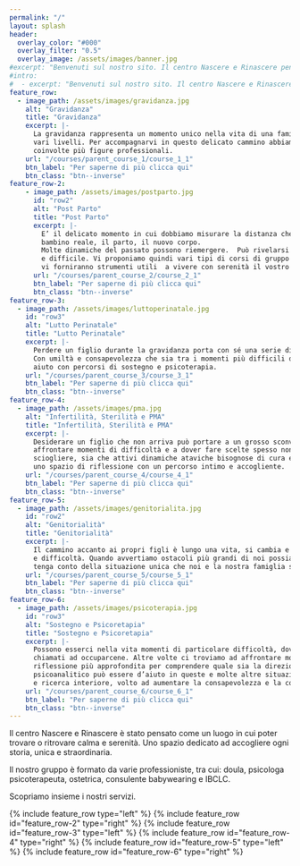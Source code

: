 ```yaml
---
permalink: "/"
layout: splash
header:
  overlay_color: "#000"
  overlay_filter: "0.5"
  overlay_image: /assets/images/banner.jpg
#excerpt: "Benvenuti sul nostro sito. Il centro Nascere e Rinascere pensato come un luogo"
#intro:
#  - excerpt: "Benvenuti sul nostro sito. Il centro Nascere e Rinascere pensato come un luogo"
feature_row:
  - image_path: /assets/images/gravidanza.jpg
    alt: "Gravidanza"
    title: "Gravidanza"
    excerpt: |-
      La gravidanza rappresenta un momento unico nella vita di una famiglia. È un periodo di grande trasformazione a 
      vari livelli. Per accompagnarvi in questo delicato cammino abbiamo pensato a diversi percorsi che vedono 
      coinvolte più figure professionali. 
    url: "/courses/parent_course_1/course_1_1"
    btn_label: "Per saperne di più clicca qui"
    btn_class: "btn--inverse"
feature_row-2:
    - image_path: /assets/images/postparto.jpg
      id: "row2"
      alt: "Post Parto"
      title: "Post Parto"
      excerpt: |-
        E’ il delicato momento in cui dobbiamo misurare la distanza che c’è tra il nostro immaginato e la realtà: il 
        bambino reale, il parto, il nuovo corpo.
        Molte dinamiche del passato possono riemergere.  Può rivelarsi un momento sereno, ma anche un momento faticoso 
        e difficile. Vi proponiamo quindi vari tipi di corsi di gruppo e percorsi individuali, che 
        vi forniranno strumenti utili  a vivere con serenità il vostro nuovo assetto personale e familiare.
      url: "/courses/parent_course_2/course_2_1"
      btn_label: "Per saperne di più clicca qui"
      btn_class: "btn--inverse"
feature_row-3:
  - image_path: /assets/images/luttoperinatale.jpg
    id: "row3"
    alt: "Lutto Perinatale"
    title: "Lutto Perinatale"
    excerpt: |-
      Perdere un figlio durante la gravidanza porta con sé una serie di emozioni e vissuti di grande dolore. 
      Con umiltà e consapevolezza che sia tra i momenti più difficili della vita di una persona, offriamo il nostro 
      aiuto con percorsi di sostegno e psicoterapia. 
    url: "/courses/parent_course_3/course_3_1"
    btn_label: "Per saperne di più clicca qui"
    btn_class: "btn--inverse"
feature_row-4:
  - image_path: /assets/images/pma.jpg
    alt: "Infertilità, Sterilità e PMA"
    title: "Infertilità, Sterilità e PMA"
    excerpt: |-
      Desiderare un figlio che non arriva può portare a un grosso sconvolgimento della nostra vita. Ci troveremo ad 
      affrontare momenti di difficoltà e a dover fare scelte spesso non facili. Sia che si tratti di un nodo da 
      sciogliere, sia che attivi dinamiche ataviche bisognose di cura e attenzione, potrebbe essere importante aprire 
      uno spazio di riflessione con un percorso intimo e accogliente. 
    url: "/courses/parent_course_4/course_4_1"
    btn_label: "Per saperne di più clicca qui"
    btn_class: "btn--inverse"
feature_row-5:
  - image_path: /assets/images/genitorialita.jpg
    id: "row2"
    alt: "Genitorialità"
    title: "Genitorialità"
    excerpt: |-
      Il cammino accanto ai propri figli è lungo una vita, si cambia e si cresce insieme attraversando momenti di gioia 
      e difficoltà. Quando avvertiamo ostacoli più grandi di noi possiamo intraprendere un percorso di sostegno che 
      tenga conto della situazione unica che noi e la nostra famiglia stiamo vivendo in quel preciso momento della vita.
    url: "/courses/parent_course_5/course_5_1"
    btn_label: "Per saperne di più clicca qui"
    btn_class: "btn--inverse"
feature_row-6:
  - image_path: /assets/images/psicoterapia.jpg
    id: "row3"
    alt: "Sostegno e Psicoretapia"
    title: "Sostegno e Psicoretapia"
    excerpt: |-
      Possono esserci nella vita momenti di particolare difficoltà, dove la sofferenza diventa troppo intensa e siamo 
      chiamati ad occuparcene. Altre volte ci troviamo ad affrontare momenti di grande cambiamento che richiedono una 
      riflessione più approfondita per comprendere quale sia la direzione da prendere. La psicoterapia a orientamento 
      psicoanalitico può essere d’aiuto in queste e molte altre situazioni, grazie a un lavoro introspettivo di analisi 
      e ricerca interiore, volto ad aumentare la consapevolezza e la conoscenza di sé. 
    url: "/courses/parent_course_6/course_6_1"
    btn_label: "Per saperne di più clicca qui"
    btn_class: "btn--inverse"
---
```


<div class="home-container">
    <p>
        Il centro Nascere e Rinascere è stato pensato come un luogo in cui poter trovare o ritrovare calma e serenità. 
        Uno spazio dedicato ad accogliere ogni storia, unica e straordinaria.
    </p>
    <p>
        Il nostro gruppo è formato da varie professioniste, tra cui: doula, psicologa psicoterapeuta, ostetrica, 
        consulente babywearing e IBCLC.
    </p>
    <p>Scopriamo insieme i nostri servizi. </p>
</div>
<div class="feature-row-container">
    {% include feature_row type="left" %}
    {% include feature_row id="feature_row-2" type="right" %}
    {% include feature_row id="feature_row-3" type="left" %}
    {% include feature_row id="feature_row-4" type="right" %}
    {% include feature_row id="feature_row-5" type="left" %}
    {% include feature_row id="feature_row-6" type="right" %}
</div>
